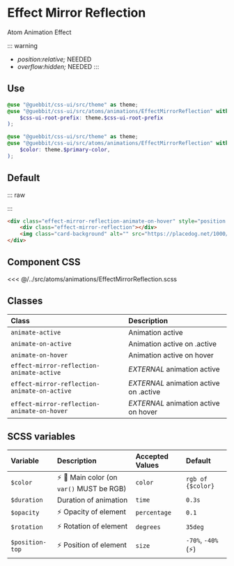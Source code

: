 # Effect Mirror Reflection
<Badge type="tip">Atom</Badge> <Badge type="info">Animation</Badge> <Badge type="info">Effect</Badge>

::: warning
 - *position:relative;* NEEDED
 - *overflow:hidden;* NEEDED
:::

## Use

```scss
@use "@guebbit/css-ui/src/theme" as theme;
@use "@guebbit/css-ui/src/atoms/animations/EffectMirrorReflection" with (
    $css-ui-root-prefix: theme.$css-ui-root-prefix
);
```

```scss
@use "@guebbit/css-ui/src/theme" as theme;
@use "@guebbit/css-ui/src/atoms/animations/EffectMirrorReflection" with (
    $color: theme.$primary-color,
);
```

## Default

::: raw
<div class="dev-section with-restrictions">
    <div class="effect-mirror-reflection-animate-on-hover" style="position:relative; overflow:hidden;">
        <div class="effect-mirror-reflection"></div>
        <img class="card-background" alt="" src="https://placedog.net/1000/600"/>
    </div>
</div>
:::

```html
<div class="effect-mirror-reflection-animate-on-hover" style="position:relative; overflow:hidden;">
    <div class="effect-mirror-reflection"></div>
    <img class="card-background" alt="" src="https://placedog.net/1000/600" />
</div>
```


## Component CSS

<<< @/../src/atoms/animations/EffectMirrorReflection.scss


## Classes

| Class                                        | Description                            |
|:---------------------------------------------|:---------------------------------------|
| `animate-active`                             | Animation active                       |
| `animate-on-active`                          | Animation active on .active            |
| `animate-on-hover`                           | Animation active on hover              |
| `effect-mirror-reflection-animate-active`    | *EXTERNAL* animation active            |
| `effect-mirror-reflection-animate-on-active` | *EXTERNAL* animation active on .active |
| `effect-mirror-reflection-animate-on-hover`  | *EXTERNAL* animation active on hover   |

## SCSS variables

| Variable               | Description                                                              | Accepted Values | Default               |
|:-----------------------|:-------------------------------------------------------------------------|:----------------|:----------------------|
| `$color`               | :zap: :first_quarter_moon_with_face: Main color (on `var()` MUST be RGB) | `color`         | `rgb of {$color}`     |
| `$duration`            | Duration of animation                                                    | `time`          | `0.3s`                |
| `$opacity`             | :zap: Opacity of element                                                 | `percentage`    | `0.1 `                |
| `$rotation`            | :zap: Rotation of element                                                | `degrees`       | `35deg`               |
| `$position-top`        | :zap: Position of element                                                | `size`          | `-70%`, `-40%`(:zap:) |

<style lang="scss">
@use "../docs/theme" as theme;
@use "../src/atoms/animations/EffectMirrorReflection" with (
    $css-ui-root-prefix: theme.$css-ui-root-prefix
);
</style>
